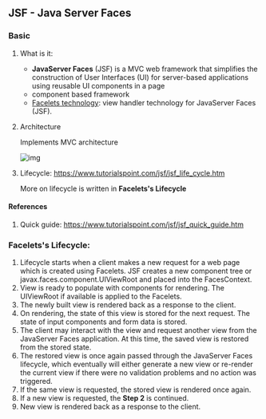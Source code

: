 ## JSF - Java Server Faces

### Basic

1. What is it:

   - **JavaServer Faces** (JSF) is a MVC web framework that simplifies the construction of User Interfaces (UI) for server-based applications using reusable UI components in a page
   - component based framework
   - [Facelets technology](https://www.javatpoint.com/facelets): view handler technology for JavaServer Faces (JSF). 

2. Architecture

   Implements MVC architecture

   ![img](https://viblo.asia/uploads/9a736b76-1b3c-4442-bf08-863a6cc26b66.jpg)

3. Lifecycle: https://www.tutorialspoint.com/jsf/jsf_life_cycle.htm

   More on lifecycle is written in **Facelets's Lifecycle**



#### References

1. Quick guide: https://www.tutorialspoint.com/jsf/jsf_quick_guide.htm



### Facelets's Lifecycle: 

1. Lifecycle starts when a client makes a new request for a web page which is created using Facelets. JSF creates a new component tree or javax.faces.component.UIViewRoot and placed into the FacesContext.
2. View is ready to populate with components for rendering. The UIViewRoot if available is applied to the Facelets.
3. The newly built view is rendered back as a response to the client.
4. On rendering, the state of this view is stored for the next request. The state of input components and form data is stored.
5. The client may interact with the view and request another view from the JavaServer Faces application. At this time, the saved view is restored from the stored state.
6. The restored view is once again passed through the JavaServer Faces lifecycle, which eventually will either generate a new view or re-render the current view if there were no validation problems and no action was triggered.
7. If the same view is requested, the stored view is rendered once again.
8. If a new view is requested, the **Step 2** is continued.
9. New view is rendered back as a response to the client.

